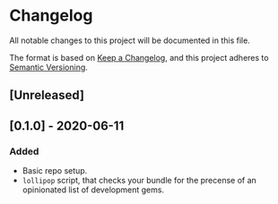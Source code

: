 # Changelog
All notable changes to this project will be documented in this file.

The format is based on [Keep a Changelog](https://keepachangelog.com/en/1.0.0/),
and this project adheres to [Semantic Versioning](https://semver.org/spec/v2.0.0.html).

## [Unreleased]
## [0.1.0] - 2020-06-11
### Added
- Basic repo setup.
- `lollipop` script, that checks your bundle for the precense of an opinionated
  list of development gems.

[0.0.1]: https://github.com/vaporyhumo/lollipop/releases/tag/v0.1.0
